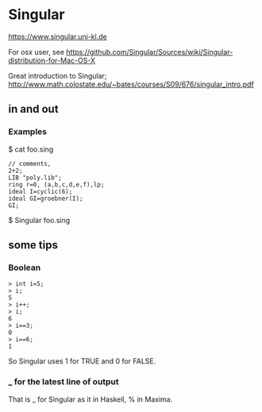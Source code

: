 # Singular

https://www.singular.uni-kl.de

For osx user, see
https://github.com/Singular/Sources/wiki/Singular-distribution-for-Mac-OS-X

Great introduction to Singular;
http://www.math.colostate.edu/~bates/courses/S09/676/singular_intro.pdf

## in and out
### Examples 
$ cat foo.sing 
``` foo.sing
// comments,
2+2;
LIB "poly.lib";
ring r=0, (a,b,c,d,e,f),lp;
ideal I=cyclic(6);
ideal GI=groebner(I);
GI;
```
$ Singular foo.sing

## some tips
### Boolean
```
> int i=5;
> i;
5
> i++;
> i;
6
> i==3;
0
> i==6;
1
```

So Singular uses 1 for TRUE and 0 for FALSE.

### _ for the latest line of output
That is _ for Singular as it in Haskell, % in Maxima.
